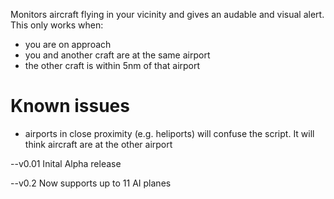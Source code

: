 Monitors aircraft flying in your vicinity and gives an audable and visual alert.
This only works when:
- you are on approach
- you and another craft are at the same airport
- the other craft is within 5nm of that airport

Known issues
============
- airports in close proximity (e.g. heliports) will confuse the script. It will think aircraft are at the other airport

--v0.01 Inital Alpha release

--v0.2 Now supports up to 11 AI planes
